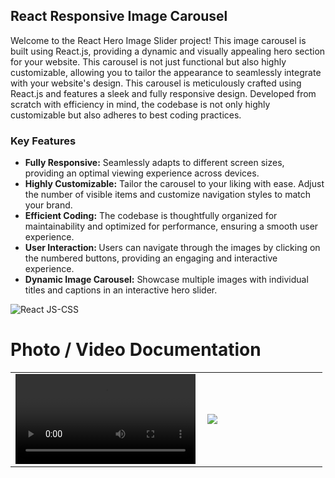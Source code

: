 <h2>React Responsive Image Carousel</h2>

<p>Welcome to the React Hero Image Slider project! This image carousel is built using React.js, providing a dynamic and visually appealing hero section for your website. This carousel is not just functional but also highly customizable, allowing you to tailor the appearance to seamlessly integrate with your website's design. This carousel is meticulously crafted using React.js and features a sleek and fully responsive design. Developed from scratch with efficiency in mind, the codebase is not only highly customizable but also adheres to best coding practices.</p>

<h3>Key Features</h3>
<ul>
     <li>
            <strong>Fully Responsive:</strong> Seamlessly adapts to different screen sizes, providing an optimal viewing experience across devices.
        </li>
        <li>
            <strong>Highly Customizable:</strong> Tailor the carousel to your liking with ease. Adjust the number of visible items and customize navigation styles to match your brand.
        </li>
        <li>
            <strong>Efficient Coding:</strong> The codebase is thoughtfully organized for maintainability and optimized for performance, ensuring a smooth user experience.
        </li>
  <li>
    <strong>User Interaction: </strong>Users can navigate through the images by clicking on the numbered buttons, providing an engaging and interactive experience.
  </li>
  <li>
   <strong>Dynamic Image Carousel:</strong> Showcase multiple images with individual titles and captions in an interactive hero slider.
  </li>
    </ul>

![React JS-CSS](https://img.shields.io/badge/CSS-React%20JS-8A2BE2)

# Photo / Video Documentation

<table style="width: 99%;">
  <tr>
    <td style="width: 60%;">
  <video src = "https://github.com/yarasfand/react-image-carousel/assets/133318363/f960e124-1311-42e8-b9a0-de6c83ad10ba"  controls style="display: inline-block; width: 30vw;" ></video>
 </td>

<td style="width: 38%;">
          <img src= "https://github.com/yarasfand/react-image-carousel/assets/133318363/8ee9f76d-c419-4824-9eaf-cad116cdf359"></img>
   </td>
  </tr>
</table>









    
